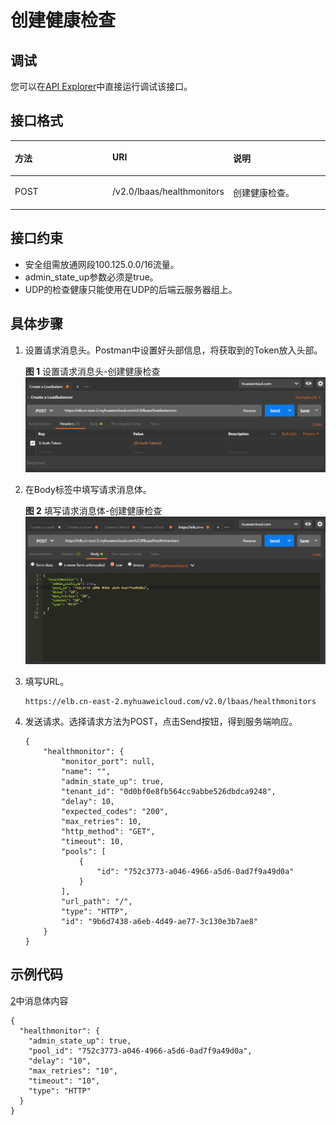 # 创建健康检查<a name="elb_qs_0009"></a>

## 调试<a name="zh-cn_topic_0135706226_zh-cn_topic_0135706204_section3683205810399"></a>

您可以在[API Explorer](https://apiexplorer.developer.huaweicloud.com/apiexplorer/doc?product=ELB&api=CreateHealthmonitor&version=v2)中直接运行调试该接口。

## 接口格式<a name="zh-cn_topic_0135706226_section14216843"></a>

<a name="zh-cn_topic_0135706226_table62515659"></a>
<table><thead align="left"><tr id="zh-cn_topic_0135706226_row619185"><th class="cellrowborder" valign="top" width="33.33333333333333%" id="mcps1.1.4.1.1"><p id="zh-cn_topic_0135706226_p50154042"><a name="zh-cn_topic_0135706226_p50154042"></a><a name="zh-cn_topic_0135706226_p50154042"></a>方法</p>
</th>
<th class="cellrowborder" valign="top" width="33.33333333333333%" id="mcps1.1.4.1.2"><p id="zh-cn_topic_0135706226_p35945571"><a name="zh-cn_topic_0135706226_p35945571"></a><a name="zh-cn_topic_0135706226_p35945571"></a>URI</p>
</th>
<th class="cellrowborder" valign="top" width="33.33333333333333%" id="mcps1.1.4.1.3"><p id="zh-cn_topic_0135706226_p25910100"><a name="zh-cn_topic_0135706226_p25910100"></a><a name="zh-cn_topic_0135706226_p25910100"></a>说明</p>
</th>
</tr>
</thead>
<tbody><tr id="zh-cn_topic_0135706226_row18343350"><td class="cellrowborder" valign="top" width="33.33333333333333%" headers="mcps1.1.4.1.1 "><p id="zh-cn_topic_0135706226_p9416368"><a name="zh-cn_topic_0135706226_p9416368"></a><a name="zh-cn_topic_0135706226_p9416368"></a>POST</p>
</td>
<td class="cellrowborder" valign="top" width="33.33333333333333%" headers="mcps1.1.4.1.2 "><p id="zh-cn_topic_0135706226_p24528363"><a name="zh-cn_topic_0135706226_p24528363"></a><a name="zh-cn_topic_0135706226_p24528363"></a>/v2.0/lbaas/healthmonitors</p>
</td>
<td class="cellrowborder" valign="top" width="33.33333333333333%" headers="mcps1.1.4.1.3 "><p id="zh-cn_topic_0135706226_p40640399"><a name="zh-cn_topic_0135706226_p40640399"></a><a name="zh-cn_topic_0135706226_p40640399"></a>创建健康检查。</p>
</td>
</tr>
</tbody>
</table>

## 接口约束<a name="zh-cn_topic_0135706226_section60842729"></a>

-   安全组需放通网段100.125.0.0/16流量。
-   admin\_state\_up参数必须是true。
-   UDP的检查健康只能使用在UDP的后端云服务器组上。

## 具体步骤<a name="zh-cn_topic_0135706226_section10713655"></a>

1.  设置请求消息头。Postman中设置好头部信息，将获取到的Token放入头部。

    **图 1**  设置请求消息头-创建健康检查<a name="zh-cn_topic_0135706226_fig14871631476"></a>  
    ![](figures/设置请求消息头-创建监听器.png "设置请求消息头-创建监听器")

2.  <a name="zh-cn_topic_0135706226_li33311077"></a>在Body标签中填写请求消息体。

    **图 2**  填写请求消息体-创建健康检查<a name="zh-cn_topic_0135706226_fig11178144815715"></a>  
    ![](figures/填写请求消息体-创建健康检查.png "填写请求消息体-创建健康检查")

3.  填写URL。

    ```
    https://elb.cn-east-2.myhuaweicloud.com/v2.0/lbaas/healthmonitors
    ```

4.  发送请求。选择请求方法为POST，点击Send按钮，得到服务端响应。

    ```
    {
        "healthmonitor": {
            "monitor_port": null,
            "name": "",
            "admin_state_up": true,
            "tenant_id": "0d0bf0e8fb564cc9abbe526dbdca9248",
            "delay": 10,
            "expected_codes": "200",
            "max_retries": 10,
            "http_method": "GET",
            "timeout": 10,
            "pools": [
                {
                    "id": "752c3773-a046-4966-a5d6-0ad7f9a49d0a"
                }
            ],
            "url_path": "/",
            "type": "HTTP",
            "id": "9b6d7438-a6eb-4d49-ae77-3c130e3b7ae8"
        }
    }
    ```


## 示例代码<a name="zh-cn_topic_0135706226_section4498114215258"></a>

[2](#zh-cn_topic_0135706226_li33311077)中消息体内容

```
{ 
  "healthmonitor": { 
    "admin_state_up": true, 
    "pool_id": "752c3773-a046-4966-a5d6-0ad7f9a49d0a", 
    "delay": "10", 
    "max_retries": "10", 
    "timeout": "10", 
    "type": "HTTP" 
  } 
} 
```

